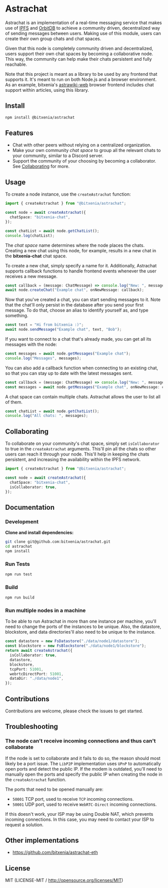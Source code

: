 # Astrachat

Astrachat is an implementation of a real-time messaging service
that makes use of [IPFS](https://ipfs.tech) and
[OrbitDB](https://github.com/orbitdb/orbitdb) to achieve a community driven,
decentralized way of sending messages between users. Making use of this module,
users can create their own group chats and chat spaces.

Given that this node is completely community driven and decentralized, users
support their own chat spaces by becoming a collaborative node. This way, the
community can help make their chats persistent and fully reachable.

Note that this project is meant as a library to be used by any frontend that
supports it. It's meant to run on both Node.js and a browser environment. As an
example, bitxenia's [astrawiki-web](https://github.com/bitxenia/astrawiki-web)
browser frontend includes chat support within articles, using this library.

## Install

```sh
npm install @bitxenia/astrachat
```

## Features

- Chat with other peers without relying on a centralized organization.
- Make your own community _chat space_ to group all the relevant chats to your
  community, similar to a Discord server.
- Support the community of your choosing by becoming a collaborator. See
  [Collaborating](https://github.com/bitxenia/astrachat?tab=readme-ov-file#Collaborating)
  for more.

## Usage

To create a node instance, use the `createAstrachat` function:

```typescript
import { createAstrachat } from "@bitxenia/astrachat";

const node = await createAstrachat({
  chatSpace: "bitxenia-chat",
});

const chatList = await node.getChatList();
console.log(chatList);
```

The _chat space_ name determines where the node places the chats. Creating a
new chat using this node, for example, results in a new chat in the
**bitxenia-chat** chat space.

To create a new chat, simply specify a name for it. Additionally, Astrachat
supports callback functions to handle frontend events whenever the user
receives a new message.

```typescript
const callback = (message: ChatMessage) => console.log("New: ", message);
await node.createChat("Example chat", onNewMessage: callback);
```

Now that you've created a chat, you can start sending messages to it. Note that
the chat'll only persist in the database after you send your first message. To
do that, choose an alias to identify yourself as, and type something.

```typescript
const text = "Hi from bitxenia :)";
await node.sendMessage("Example chat", text, "Bob");
```

If you want to connect to a chat that's already made, you can get all its
messages with the node:

```typescript
const messages = await node.getMessages("Example chat");
console.log("Messages", messages);
```

You can also add a callback function when connecting to an existing chat, so that you can stay up to date with the latest messages sent.

```typescript
const callback = (message: ChatMessage) => console.log("New: ", message);
const messages = await node.getMessages("Example chat", onNewMessage: callback);
```

A chat space can contain multiple chats. Astrachat allows the user to list all
of them.

```typescript
const chatList = await node.getChatList();
console.log("All chats: ", messages);
```

## Collaborating

To collaborate on your community's chat space, simply set `isCollaborator`
to true in the `createAstrachat` arguments. This'll pin all the chats so other
users can reach it through your node. This'll help in keeping the chats
persistent, and increasing the availability within the IPFS network.

```typescript
import { createAstrachat } from "@bitxenia/astrachat";

const node = await createAstrachat({
  chatSpace: "bitxenia-chat",
  isCollaborator: true,
});
```

## Documentation

### Development

**Clone and install dependencies:**

```sh
git clone git@github.com:bitxenia/astrachat.git
cd astrachat
npm install
```

### Run Tests

```sh
npm run test
```

### Build

```sh
npm run build
```

### Run multiple nodes in a machine

To be able to run Astrachat in more than one instance per machine, you'll need
to change the ports of the instances to be unique. Also, the datastore,
blockstore, and data directories'll also need to be unique to the
instance.

```typescript
const datastore = new FsDatastore("./data/node1/datastore");
const blockstore = new FsBlockstore("./data/node1/blockstore");
return await createAstrachat({
  isCollaborator: true,
  datastore,
  blockstore,
  tcpPort: 51001,
  webrtcDirectPort: 51001,
  dataDir: "./data/node1",
});
```

## Contributions

Contributions are welcome, please check the issues to get started.

## Troubleshooting

### The node can't receive incoming connections and thus can't collaborate

If the node is set to collaborate and it fails to do so, the reason should most
likely be a port issue. The `LibP2P` implementation uses `UPnP` to
automatically open ports and detect the public IP. If the modem is outdated,
you'll need to manually open the ports and specify the public IP when
creating the node in the `createAstrachat` function.

The ports that need to be opened manually are:

- `50001` TCP port, used to receive `TCP` incoming connections.
- `50001` UDP port, used to receive `WebRTC-Direct` incoming connections.

If this doesn't work, your ISP may be using Double NAT, which prevents
incoming connections. In this case, you may need to contact your ISP to request
a solution.

## Other implementations

- https://github.com/bitxenia/astrachat-eth

## License

MIT (LICENSE-MIT / http://opensource.org/licenses/MIT)
